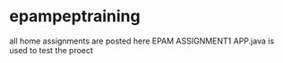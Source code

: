 # epampeptraining
all home assignments are posted here
EPAM ASSIGNMENT1
APP.java is used to test the proect
